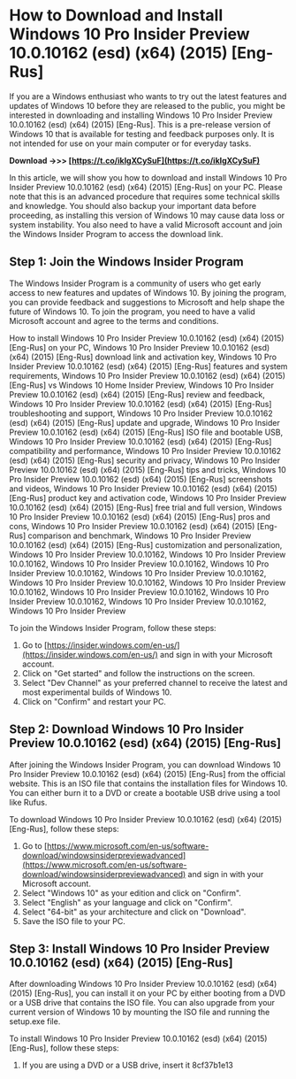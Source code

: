 
 
# How to Download and Install Windows 10 Pro Insider Preview 10.0.10162 (esd) (x64) (2015) [Eng-Rus]
 
If you are a Windows enthusiast who wants to try out the latest features and updates of Windows 10 before they are released to the public, you might be interested in downloading and installing Windows 10 Pro Insider Preview 10.0.10162 (esd) (x64) (2015) [Eng-Rus]. This is a pre-release version of Windows 10 that is available for testing and feedback purposes only. It is not intended for use on your main computer or for everyday tasks.
 
**Download ->>> [https://t.co/ikIgXCySuF](https://t.co/ikIgXCySuF)**


 
In this article, we will show you how to download and install Windows 10 Pro Insider Preview 10.0.10162 (esd) (x64) (2015) [Eng-Rus] on your PC. Please note that this is an advanced procedure that requires some technical skills and knowledge. You should also backup your important data before proceeding, as installing this version of Windows 10 may cause data loss or system instability. You also need to have a valid Microsoft account and join the Windows Insider Program to access the download link.
 
## Step 1: Join the Windows Insider Program
 
The Windows Insider Program is a community of users who get early access to new features and updates of Windows 10. By joining the program, you can provide feedback and suggestions to Microsoft and help shape the future of Windows 10. To join the program, you need to have a valid Microsoft account and agree to the terms and conditions.
 
How to install Windows 10 Pro Insider Preview 10.0.10162 (esd) (x64) (2015) [Eng-Rus] on your PC,  Windows 10 Pro Insider Preview 10.0.10162 (esd) (x64) (2015) [Eng-Rus] download link and activation key,  Windows 10 Pro Insider Preview 10.0.10162 (esd) (x64) (2015) [Eng-Rus] features and system requirements,  Windows 10 Pro Insider Preview 10.0.10162 (esd) (x64) (2015) [Eng-Rus] vs Windows 10 Home Insider Preview,  Windows 10 Pro Insider Preview 10.0.10162 (esd) (x64) (2015) [Eng-Rus] review and feedback,  Windows 10 Pro Insider Preview 10.0.10162 (esd) (x64) (2015) [Eng-Rus] troubleshooting and support,  Windows 10 Pro Insider Preview 10.0.10162 (esd) (x64) (2015) [Eng-Rus] update and upgrade,  Windows 10 Pro Insider Preview 10.0.10162 (esd) (x64) (2015) [Eng-Rus] ISO file and bootable USB,  Windows 10 Pro Insider Preview 10.0.10162 (esd) (x64) (2015) [Eng-Rus] compatibility and performance,  Windows 10 Pro Insider Preview 10.0.10162 (esd) (x64) (2015) [Eng-Rus] security and privacy,  Windows 10 Pro Insider Preview 10.0.10162 (esd) (x64) (2015) [Eng-Rus] tips and tricks,  Windows 10 Pro Insider Preview 10.0.10162 (esd) (x64) (2015) [Eng-Rus] screenshots and videos,  Windows 10 Pro Insider Preview 10.0.10162 (esd) (x64) (2015) [Eng-Rus] product key and activation code,  Windows 10 Pro Insider Preview 10.0.10162 (esd) (x64) (2015) [Eng-Rus] free trial and full version,  Windows 10 Pro Insider Preview 10.0.10162 (esd) (x64) (2015) [Eng-Rus] pros and cons,  Windows 10 Pro Insider Preview 10.0.10162 (esd) (x64) (2015) [Eng-Rus] comparison and benchmark,  Windows 10 Pro Insider Preview 10.0.10162 (esd) (x64) (2015) [Eng-Rus] customization and personalization,  Windows 10 Pro Insider Preview 10.0.10162,  Windows 10 Pro Insider Preview 10.0.10162,  Windows 10 Pro Insider Preview 10.0.10162,  Windows 10 Pro Insider Preview 10.0.10162,  Windows 10 Pro Insider Preview 10.0.10162,  Windows 10 Pro Insider Preview 10.0.10162,  Windows 10 Pro Insider Preview 10.0.10162,  Windows 10 Pro Insider Preview 10.0.10162,  Windows 10 Pro Insider Preview 10.0.10162,  Windows 10 Pro Insider Preview 10.0.10162,  Windows 10 Pro Insider Preview
 
To join the Windows Insider Program, follow these steps:
 
1. Go to [https://insider.windows.com/en-us/](https://insider.windows.com/en-us/) and sign in with your Microsoft account.
2. Click on "Get started" and follow the instructions on the screen.
3. Select "Dev Channel" as your preferred channel to receive the latest and most experimental builds of Windows 10.
4. Click on "Confirm" and restart your PC.

## Step 2: Download Windows 10 Pro Insider Preview 10.0.10162 (esd) (x64) (2015) [Eng-Rus]
 
After joining the Windows Insider Program, you can download Windows 10 Pro Insider Preview 10.0.10162 (esd) (x64) (2015) [Eng-Rus] from the official website. This is an ISO file that contains the installation files for Windows 10. You can either burn it to a DVD or create a bootable USB drive using a tool like Rufus.
 
To download Windows 10 Pro Insider Preview 10.0.10162 (esd) (x64) (2015) [Eng-Rus], follow these steps:

1. Go to [https://www.microsoft.com/en-us/software-download/windowsinsiderpreviewadvanced](https://www.microsoft.com/en-us/software-download/windowsinsiderpreviewadvanced) and sign in with your Microsoft account.
2. Select "Windows 10" as your edition and click on "Confirm".
3. Select "English" as your language and click on "Confirm".
4. Select "64-bit" as your architecture and click on "Download".
5. Save the ISO file to your PC.

## Step 3: Install Windows 10 Pro Insider Preview 10.0.10162 (esd) (x64) (2015) [Eng-Rus]
 
After downloading Windows 10 Pro Insider Preview 10.0.10162 (esd) (x64) (2015) [Eng-Rus], you can install it on your PC by either booting from a DVD or a USB drive that contains the ISO file. You can also upgrade from your current version of Windows 10 by mounting the ISO file and running the setup.exe file.
 
To install Windows 10 Pro Insider Preview 10.0.10162 (esd) (x64) (2015) [Eng-Rus], follow these steps:

1. If you are using a DVD or a USB drive, insert it 8cf37b1e13


